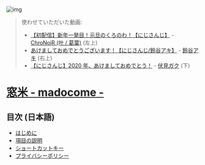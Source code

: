 ![img](https://i.imgur.com/WcyzkgM.jpg)

> 使わせていただいた動画:
>
> - [【初配信】新年一発目！元旦のくろのわ！【にじさんじ】](https://www.youtube.com/watch?v=M7tOJ4hMSqE) - [ChroNoiR (叶 / 葛葉)](https://www.youtube.com/channel/UCz6vnIbgiqFT9xUcD6Bp65Q) (左上)
> - [あけましておめでとうございます！【にじさんじ/鈴谷アキ】](https://www.youtube.com/watch?v=EQmlyIolgGg) - [鈴谷アキ](https://www.youtube.com/channel/UCpnvhOIJ6BN-vPkYU9ls-Eg) (右上)
> - [【にじさんじ】2020 年、あけましておめでとう！](https://www.youtube.com/watch?v=irO3lMno-8s) - [伏見ガク](https://www.youtube.com/channel/UCXU7YYxy_iQd3ulXyO-zC2w) (下)

# [窓米 - madocome -](https://madocome.dotplants.net/)

## 目次 (日本語)

- [はじめに](ja/getting-started.md)
- [項目の説明](ja/item-desc.md)
- [ショートカットキー](ja/shortcut-keys.md)
- [プライバシーポリシー](ja/privacy-policy.md)

